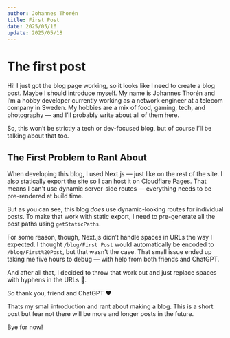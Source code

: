 ```yaml
---
author: Johannes Thorén
title: First Post
date: 2025/05/16
update: 2025/05/18
---
```


# The first post

Hi! I just got the blog page working, so it looks like I need to create a blog post. Maybe I should introduce myself.
My name is Johannes Thorén and I’m a hobby developer currently working as a network engineer at a telecom company in Sweden. My hobbies are a mix of food, gaming, tech, and photography — and I’ll probably write about all of them here.

So, this won’t be strictly a tech or dev-focused blog, but of course I’ll be talking about that too.

## The First Problem to Rant About

When developing this blog, I used Next.js — just like on the rest of the site. I also statically export the site so I can host it on Cloudflare Pages. That means I can't use dynamic server-side routes — everything needs to be pre-rendered at build time.

But as you can see, this blog *does* use dynamic-looking routes for individual posts. To make that work with static export, I need to pre-generate all the post paths using `getStaticPaths`.

For some reason, though, Next.js didn’t handle spaces in URLs the way I expected. I thought `/blog/First Post` would automatically be encoded to `/blog/First%20Post`, but that wasn't the case. That small issue ended up taking me five hours to debug — with help from both friends and ChatGPT.

And after all that, I decided to throw that work out and just replace spaces with hyphens in the URLs 🙂.

So thank you, friend and ChatGPT ❤️

Thats my small introduction and rant about making a blog. This is a short post but fear not there will be more and longer posts in the future.

Bye for now!
